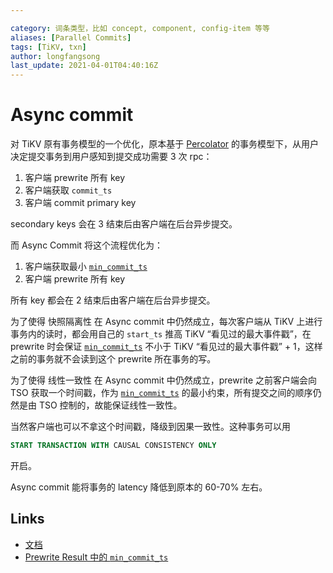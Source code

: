 ```yaml
---

category: 词条类型，比如 concept, component, config-item 等等
aliases: [Parallel Commits]
tags: [TiKV, txn]
author: longfangsong
last_update: 2021-04-01T04:40:16Z
---
```


# Async commit

对 TiKV 原有事务模型的一个优化，原本基于 [Percolator](/tipedia/zh/what/Percolator.html) 的事务模型下，从用户决定提交事务到用户感知到提交成功需要 3 次 rpc：

1. 客户端 prewrite 所有 key
2. 客户端获取 `commit_ts`
3. 客户端 commit primary key

secondary keys 会在 3 结束后由客户端在后台异步提交。

而 Async Commit 将这个流程优化为：

1. 客户端获取最小 [`min_commit_ts`](/tipedia/zh/what/min_commit_ts.html)
2. 客户端 prewrite 所有 key

所有 key 都会在 2 结束后由客户端在后台异步提交。

为了使得 快照隔离性 在 Async commit 中仍然成立，每次客户端从 TiKV 上进行事务内的读时，都会用自己的 `start_ts` 推高 TiKV “看见过的最大事件戳”，在 prewrite 时会保证 [`min_commit_ts`](/tipedia/zh/what/min_commit_ts.html) 不小于 TiKV “看见过的最大事件戳” + 1，这样之前的事务就不会读到这个 prewrite 所在事务的写。

为了使得 线性一致性 在 Async commit 中仍然成立，prewrite 之前客户端会向 TSO 获取一个时间戳，作为 [`min_commit_ts`](/tipedia/zh/what/min_commit_ts.html) 的最小约束，所有提交之间的顺序仍然是由 TSO 控制的，故能保证线性一致性。

当然客户端也可以不拿这个时间戳，降级到因果一致性。这种事务可以用

```SQL
START TRANSACTION WITH CAUSAL CONSISTENCY ONLY
```

开启。

Async commit 能将事务的 latency 降低到原本的 60-70% 左右。

## Links

- [文档](https://github.com/tikv/sig-transaction/blob/master/design/async-commit/initial-design.md)
- [Prewrite Result 中的 `min_commit_ts`](https://tikv.github.io/doc/tikv/storage/struct.PrewriteResult.html#structfield.min_commit_ts)
